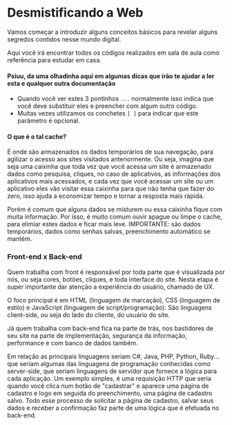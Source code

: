 # Desmistificando a Web

Vamos começar a introduzir alguns conceitos básicos para revelar alguns segredos contidos nesse mundo digital.

Aqui você irá encontrar todos os códigos realizados em sala de aula como referência para estudar em casa.

#### Psiuu, da uma olhadinha aqui em algumas dicas que irão te ajudar a ler esta e qualquer outra documentação

* Quando você ver estes 3 pontinhos
  `...`
  normalmente isso indica que você deve substituir eles e preencher com algum outro código.
* Muitas vezes utilizamos os conchetes
  `[ ]`
  para indicar que este parâmetro é opcional.

#### O que é o tal cache?

É onde são armazenados os dados temporários de sua navegação, para agilizar o acesso aos sites visitados anteriormente. Ou seja, imagina que seja uma caixinha que toda vez que você acessa um site é armazenado dados como pesquisa, cliques, no caso de aplicativos, as informações dos aplicativos mais acessados, e cada vez que você acessar um site ou um aplicativo eles vão visitar essa caixinha para que não tenha que fazer do zero, isso ajuda a economizar tempo e tornar a resposta mais rápida.

Porém é comum que alguns dados se misturem ou essa caixinha fique com muita informação. Por isso, é muito comum ouvir apague ou limpe o cache, para elimiar estes dados e ficar mais leve. IMPORTANTE: são dados temporários, dados como senhas salvas, preenchimento automático se mantém.

### Front-end x Back-end

Quem trabalha com front é responsável por toda parte que é visualizada por nós, ou seja cores, botões, cliques, e toda interface do site. Nesta etapa é super importante dar atenção a experiência do usuário, chamado de UX.

O foco principal é em HTML \(linguagem de marcação\), CSS \(linguagem de estilo\) e JavaScript \(linguagem de script/programação\). São linguagens client-side, ou seja do lado do cliente, do usuário do site.

Já quem trabalha com back-end fica na parte de trás, nos bastidores de seu site na parte de implementação, segurança da informação, performance e com banco de dados também.

Em relação as principais linguagens seriam C\#, Java, PHP, Python, Ruby... que seriam algumas das linguagens de programação conhecidas como server-side, que seriam linguagens de servidor que fornece a lógica para cada aplicação. Um exemplo simples, é uma requisição HTTP que seria quando você clica num botão de "cadastrar" e aparece uma página de cadastro e logo em seguida do preenchimento, uma página de cadastro salvo. Todo esse processo de solicitar a página de cadastro, salvar seus dados e receber a confirmação faz parte de uma lógica que é efetuada no back-end.




